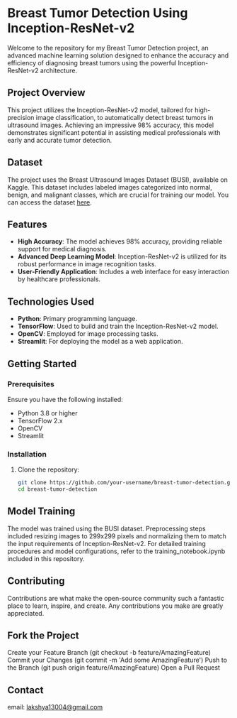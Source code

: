 # Breast Tumor Detection Using Inception-ResNet-v2

Welcome to the repository for my Breast Tumor Detection project, an advanced machine learning solution designed to enhance the accuracy and efficiency of diagnosing breast tumors using the powerful Inception-ResNet-v2 architecture.

## Project Overview

This project utilizes the Inception-ResNet-v2 model, tailored for high-precision image classification, to automatically detect breast tumors in ultrasound images. Achieving an impressive 98% accuracy, this model demonstrates significant potential in assisting medical professionals with early and accurate tumor detection.

## Dataset

The project uses the Breast Ultrasound Images Dataset (BUSI), available on Kaggle. This dataset includes labeled images categorized into normal, benign, and malignant classes, which are crucial for training our model. You can access the dataset [here](https://www.kaggle.com/aryashah2k/breast-ultrasound-images-dataset).

## Features

- **High Accuracy**: The model achieves 98% accuracy, providing reliable support for medical diagnosis.
- **Advanced Deep Learning Model**: Inception-ResNet-v2 is utilized for its robust performance in image recognition tasks.
- **User-Friendly Application**: Includes a web interface for easy interaction by healthcare professionals.

## Technologies Used

- **Python**: Primary programming language.
- **TensorFlow**: Used to build and train the Inception-ResNet-v2 model.
- **OpenCV**: Employed for image processing tasks.
- **Streamlit**: For deploying the model as a web application.

## Getting Started

### Prerequisites

Ensure you have the following installed:
- Python 3.8 or higher
- TensorFlow 2.x
- OpenCV
- Streamlit

### Installation

1. Clone the repository:
   ```bash
   git clone https://github.com/your-username/breast-tumor-detection.git
   cd breast-tumor-detection

## Model Training
The model was trained using the BUSI dataset. Preprocessing steps included resizing images to 299x299 pixels and normalizing them to match the input requirements of Inception-ResNet-v2. For detailed training procedures and model configurations, refer to the training_notebook.ipynb included in this repository.

## Contributing
Contributions are what make the open-source community such a fantastic place to learn, inspire, and create. Any contributions you make are greatly appreciated.

## Fork the Project
Create your Feature Branch (git checkout -b feature/AmazingFeature)
Commit your Changes (git commit -m 'Add some AmazingFeature')
Push to the Branch (git push origin feature/AmazingFeature)
Open a Pull Request

## Contact
email: lakshya13004@gmail.com
